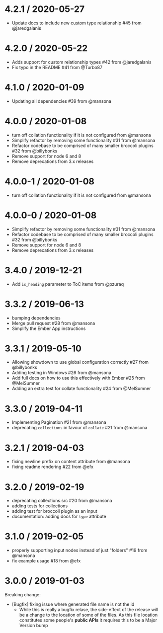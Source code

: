 
4.2.1 / 2020-05-27
==================

  * Update docs to include new custom type relationship #45 from @jaredgalanis

4.2.0 / 2020-05-22
==================

  * Adds support for custom relationship types #42 from @jaredgalanis
  * Fix typo in the README #41 from @Turbo87

4.1.0 / 2020-01-09
==================

  * Updating all dependencies #39 from @mansona

4.0.0 / 2020-01-08
==================
  * turn off collation functionality if it is not configured from @mansona
  * Simplify refactor by removing some functionality #31 from @mansona
  * Refactor codebase to be comprised of many smaller broccoli plugins #32 from @billybonks
  * Remove support for node 6 and 8
  * Remove deprecations from 3.x releases

4.0.0-1 / 2020-01-08
==================
  * turn off collation functionality if it is not configured from @mansona

4.0.0-0 / 2020-01-08
==================

  * Simplify refactor by removing some functionality #31 from @mansona
  * Refactor codebase to be comprised of many smaller broccoli plugins #32 from @billybonks
  * Remove support for node 6 and 8
  * Remove deprecations from 3.x releases

3.4.0 / 2019-12-21
==================

  * Add `is_heading` parameter to ToC items from @pzuraq

3.3.2 / 2019-06-13
==================

  * bumping dependencies
  * Merge pull request #28 from @mansona
  * Simplify the Ember App instructions

3.3.1 / 2019-05-10
==================

  * Allowing showdown to use global configuration correctly #27 from @billybonks
  * Adding testing in Windows #26 from @mansona
  * Add full docs on how to use this effectively with Ember #25 from @MelSumner
  * Adding an extra test for collate functionality #24 from @MelSumner

3.3.0 / 2019-04-11
==================

  * Implementing Pagination #21 from @mansona
  * deprecating `collections` in favour of `collate` #21 from @mansona

3.2.1 / 2019-04-03
==================

  * fixing newline prefix on content attribute from @mansona
  * fixing readme rendering #22 from @efx

3.2.0 / 2019-02-19
==================

  * deprecating collections.src #20 from @mansona
  * adding tests for collections
  * adding test for broccoli plugin as an input
  * documentation: adding docs for `type` attribute

3.1.0 / 2019-02-05
==================

  * properly supporting input nodes instead of just "folders" #19 from @mansona
  * fix example usage #18 from @efx

3.0.0 / 2019-01-03
==================

Breaking change:
  * [Bugfix] fixing issue where generated file name is not the id
    * While this is really a bugfix relase, the side-effect of the release will be a change to the location of some of the files. As this file location constitutes some people's **public APIs** it requires this to be a Major Version bump
